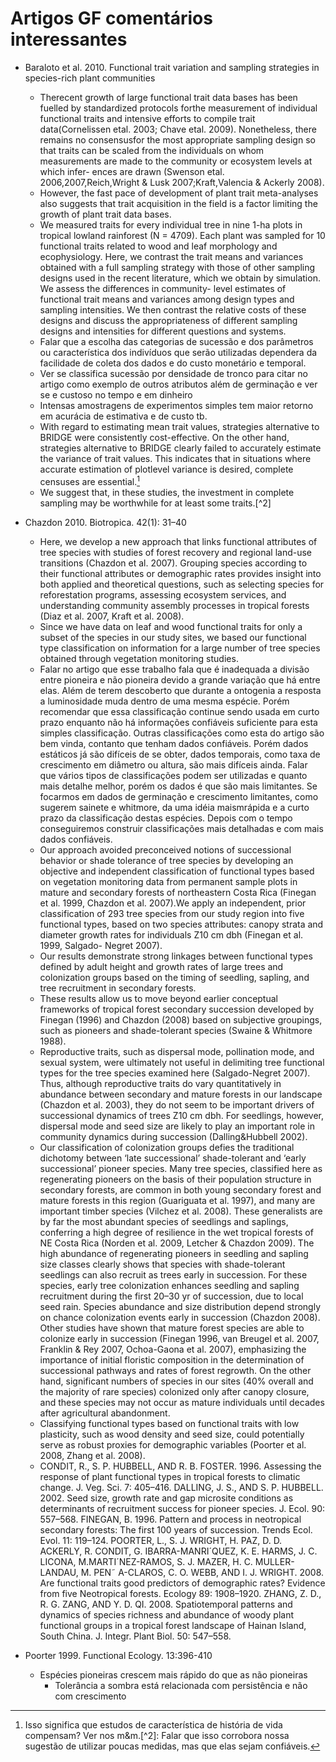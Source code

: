 # Artigos GF comentários interessantes

- Baraloto et al. 2010. Functional trait variation and sampling strategies in species-rich plant communities
	- Therecent growth of large functional trait data
bases has been fuelled by standardized protocols forthe
measurement of individual functional traits and intensive
efforts to compile trait data(Cornelissen etal. 2003; Chave etal. 2009). Nonetheless, there remains no consensusfor
the most appropriate sampling design so that traits can be
scaled from the individuals on whom measurements are
made to the community or ecosystem levels at which infer-
ences are drawn (Swenson etal. 2006,2007,Reich,Wright
& Lusk 2007;Kraft,Valencia & Ackerly 2008). 
	- However, the fast pace of
development of plant trait meta-analyses also suggests that
trait acquisition in the field is a factor limiting the growth of
plant trait data bases.
	- We measured
traits for every individual tree in nine 1-ha plots in tropical
lowland rainforest (N = 4709). Each plant was sampled for
10 functional traits related to wood and leaf morphology and
ecophysiology. Here, we contrast the trait means and variances
obtained with a full sampling strategy with those of
other sampling designs used in the recent literature, which we
obtain by simulation. We assess the differences in community-
level estimates of functional trait means and variances
among design types and sampling intensities. We then contrast
the relative costs of these designs and discuss the appropriateness
of different sampling designs and intensities for
different questions and systems.
	- Falar que a escolha das categorias de sucessão e dos parâmetros ou característica dos indivíduos que serão utilizadas dependera da facilidade de coleta dos dados e do custo monetário e temporal.
	- Ver se classifica sucessão por densidade de tronco para citar no artigo como exemplo de outros atributos além de germinação e ver se e custoso no tempo e em dinheiro
	- Intensas amostragens de experimentos simples  tem maior retorno em acurácia de estimativa e de custo tb.
	- With regard to estimating mean trait values, strategies
alternative to BRIDGE were consistently cost-effective. On
the other hand, strategies alternative to BRIDGE clearly
failed to accurately estimate the variance of trait values. This
indicates that in situations where accurate estimation of plotlevel
variance is desired, complete censuses are essential.[^1] 
	- We suggest that, in these studies,
the investment in complete sampling may be worthwhile
for at least some traits.[^2] 
- Chazdon 2010. Biotropica. 42(1): 31–40
	- Here, we develop a new approach that links functional attributes
of tree species with studies of forest recovery and regional
land-use transitions (Chazdon et al. 2007). Grouping species according
to their functional attributes or demographic rates provides
insight into both applied and theoretical questions, such as selecting
species for reforestation programs, assessing ecosystem services, and
understanding community assembly processes in tropical forests
(Diaz et al. 2007, Kraft et al. 2008).
	- Since we have data on leaf
and wood functional traits for only a subset of the species in our
study sites, we based our functional type classification on information
for a large number of tree species obtained through vegetation
monitoring studies.
	- Falar no artigo que esse trabalho fala que é inadequada a divisão entre pioneira e não pioneira devido a grande variação que há entre elas. Além de terem descoberto que durante a ontogenia a resposta a luminosidade muda dentro de uma mesma espécie. Porém recomendar que essa classificação continue sendo usada em curto prazo enquanto não há informações confiáveis suficiente para esta simples classificação. Outras classificações como esta do artigo são bem vinda, contanto que tenham dados confiáveis. Porém dados estáticos já são difíceis de se obter, dados temporais, como taxa de crescimento em diâmetro ou altura, são mais difíceis ainda. Falar que vários tipos de classificações podem ser utilizadas e quanto mais detalhe melhor, porém os dados é que são mais limitantes. Se focarmos em dados de germinação e crescimento limitantes, como sugerem sainete e whitmore, da uma idéia maismrápida e a curto prazo da classificação destas espécies. Depois com o tempo conseguiremos construir classificações mais detalhadas e com mais dados confiáveis. 
	- Our approach avoided preconceived notions of successional
behavior or shade tolerance of tree species by developing an objective
and independent classification of functional types based on vegetation
monitoring data from permanent sample plots in mature and
secondary forests of northeastern Costa Rica (Finegan et al. 1999,
Chazdon et al. 2007).We apply an independent, prior classification
of 293 tree species from our study region into five functional types, based on two species attributes: canopy strata and diameter growth
rates for individuals Z10 cm dbh (Finegan et al. 1999, Salgado-
Negret 2007).
	- Our results demonstrate strong linkages between functional
types defined by adult height and growth rates of large trees and
colonization groups based on the timing of seedling, sapling, and
tree recruitment in secondary forests.
	- These results allow us to move beyond earlier conceptual
frameworks of tropical forest secondary succession developed
by Finegan (1996) and Chazdon (2008) based on subjective groupings,
such as pioneers and shade-tolerant species (Swaine &
Whitmore 1988).
	- Reproductive traits, such as dispersal mode, pollination mode,
and sexual system, were ultimately not useful in delimiting tree
functional types for the tree species examined here (Salgado-Negret
2007). Thus, although reproductive traits do vary quantitatively in
abundance between secondary and mature forests in our landscape
(Chazdon et al. 2003), they do not seem to be important drivers of
successional dynamics of trees Z10 cm dbh. For seedlings, however,
dispersal mode and seed size are likely to play an important
role in community dynamics during succession (Dalling&Hubbell
2002).
	- Our classification of colonization groups defies the traditional
dichotomy between ‘late successional’ shade-tolerant and ‘early successional’
pioneer species. Many tree species, classified here as
regenerating pioneers on the basis of their population structure in
secondary forests, are common in both young secondary forest and
mature forests in this region (Guariguata et al. 1997), and many are
important timber species (Vilchez et al. 2008). These generalists are
by far the most abundant species of seedlings and saplings, conferring
a high degree of resilience in the wet tropical forests of NE
Costa Rica (Norden et al. 2009, Letcher & Chazdon 2009). The
high abundance of regenerating pioneers in seedling and sapling
size classes clearly shows that species with shade-tolerant seedlings
can also recruit as trees early in succession. For these species, early
tree colonization enhances seedling and sapling recruitment during
the first 20–30 yr of succession, due to local seed rain. Species
abundance and size distribution depend strongly on chance colonization
events early in succession (Chazdon 2008). Other studies
have shown that mature forest species are able to colonize early in
succession (Finegan 1996, van Breugel et al. 2007, Franklin & Rey
2007, Ochoa-Gaona et al. 2007), emphasizing the importance of
initial floristic composition in the determination of successional
pathways and rates of forest regrowth. On the other hand, significant
numbers of species in our sites (40% overall and the majority
of rare species) colonized only after canopy closure, and these species
may not occur as mature individuals until decades after agricultural
abandonment.
	- Classifying functional types
based on functional traits with low plasticity, such as wood density
and seed size, could potentially serve as robust proxies for demographic
variables (Poorter et al. 2008, Zhang et al. 2008).
	- CONDIT, R., S. P. HUBBELL, AND R. B. FOSTER. 1996. Assessing the response of
plant functional types in tropical forests to climatic change. J. Veg. Sci.
7: 405–416.
DALLING, J. S., AND S. P. HUBBELL. 2002. Seed size, growth rate and gap microsite
conditions as determinants of recruitment success for pioneer species.
J. Ecol. 90: 557–568.
FINEGAN, B. 1996. Pattern and process in neotropical secondary forests: The first
100 years of succession. Trends Ecol. Evol. 11: 119–124.
POORTER, L., S. J. WRIGHT, H. PAZ, D. D. ACKERLY, R. CONDIT, G.
IBARRA-MANRI´QUEZ, K. E. HARMS, J. C. LICONA, M.MARTI´NEZ-RAMOS,
S. J. MAZER, H. C. MULLER-LANDAU, M. PEN˜ A-CLAROS, C. O. WEBB,
AND I. J. WRIGHT. 2008. Are functional traits good predictors of demographic
rates? Evidence from five Neotropical forests. Ecology 89:
1908–1920.
ZHANG, Z. D., R. G. ZANG, AND Y. D. QI. 2008. Spatiotemporal patterns and
dynamics of species richness and abundance of woody plant functional
groups in a tropical forest landscape of Hainan Island, South China.
J. Integr. Plant Biol. 50: 547–558.

- Poorter 1999. Functional Ecology. 13:396-410
	- Espécies pioneiras crescem mais rápido do que as não pioneiras
		- Tolerância a sombra está relacionada com persistência e não com crescimento



[^1]: Isso significa que estudos de característica de história de vida compensam? Ver nos m&m.[^2]: Falar que isso corrobora nossa sugestão de utilizar poucas medidas, mas que elas sejam confiáveis.
